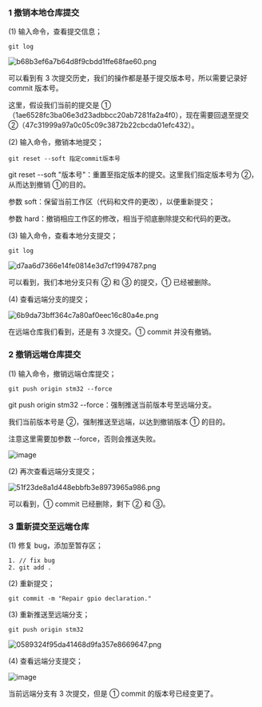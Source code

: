 ### 1 撤销本地仓库提交

(1) 输入命令，查看提交信息；

```
git log
```

![b68b3ef6a7b64d8f9cbdd1ffe68fae60.png](https://ucc.alicdn.com/pic/developer-ecology/lpzfuyirz5mcq_ec78369e661a48f8a43d62e56c3b5640.png)

可以看到有 3 次提交历史，我们的操作都是基于提交版本号，所以需要记录好 commit 版本号。

这里，假设我们当前的提交是 ①（1ae6528fc3ba06e3d23adbbcc20ab7281fa2a4f0），现在需要回退至提交 ②（47c31999a97a0c05c09c3872b22cbcda01efc432）。

(2) 输入命令，撤销本地提交；

```
git reset --soft 指定commit版本号
```

git reset --soft "版本号"：重置至指定版本的提交。这里我们指定版本号为 ②，从而达到撤销 ①的目的。

参数 soft：保留当前工作区（代码和文件的更改），以便重新提交；

参数 hard：撤销相应工作区的修改，相当于彻底删除提交和代码的更改。

(3) 输入命令，查看本地分支提交；

```
git log
```





![d7aa6d7366e14fe0814e3d7cf1994787.png](https://ucc.alicdn.com/pic/developer-ecology/lpzfuyirz5mcq_e2352945c3de4b5bbec01c6a564b13e0.png)

可以看到，我们本地分支只有 ② 和 ③ 的提交，① 已经被删除。

(4) 查看远端分支的提交；



![6b9da73bff364c7a80af0eec16c80a4e.png](https://ucc.alicdn.com/pic/developer-ecology/lpzfuyirz5mcq_df17e9f608874baf87f7e53d3f83ba70.png)

在远端仓库我们看到，还是有 3 次提交。① commit 并没有撤销。

### 2 撤销远端仓库提交

(1) 输入命令，撤销远端仓库提交；

```
git push origin stm32 --force
```

git push origin stm32 --force：强制推送当前版本号至远端分支。

我们当前版本号是 ②，强制推送至远端，以达到撤销版本 ① 的目的。

注意这里需要加参数 --force，否则会推送失败。

![image](https://ucc.alicdn.com/pic/developer-ecology/lpzfuyirz5mcq_a19a49c0e5aa49ba97e79cf58e39a89e.png)

(2) 再次查看远端分支提交；



![51f23de8a1d448ebbfb3e8973965a986.png](https://ucc.alicdn.com/pic/developer-ecology/lpzfuyirz5mcq_5eab87bd6b7341adbf6dd539582ede8b.png)

可以看到，① commit 已经删除，剩下 ② 和 ③。

### 3 重新提交至远端仓库

(1) 修复 bug，添加至暂存区；

```
1. // fix bug
2. git add .
```

(2) 重新提交；

```
git commit -m "Repair gpio declaration."
```

(3) 重新推送至远端分支；

```
git push origin stm32
```

![0589324f95da41468d9fa357e8669647.png](https://ucc.alicdn.com/pic/developer-ecology/lpzfuyirz5mcq_0a541bf2dc4940e88d8414a8f0780802.png)

(4) 查看远端分支提交；

![image](https://ucc.alicdn.com/pic/developer-ecology/lpzfuyirz5mcq_0cd2e833863246ab8cbdda7c54ec267c.png)

当前远端分支有 3 次提交，但是 ① commit 的版本号已经变更了。